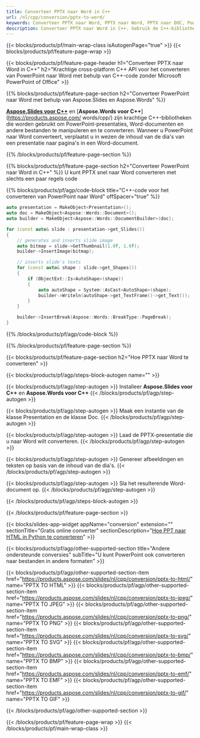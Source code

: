 ```yaml
---
title: Converteer PPTX naar Word in C++
url: /nl/cpp/conversion/pptx-to-word/
keywords: Converteer PPTX naar Word, PPTX naar Word, PPTX naar DOC, PowerPoint naar Word, C++ API, C++ Library, CPP
description: Converteer PPTX naar Word in C++. Gebruik de C++-bibliotheek-API om PowerPoint naar Word te converteren
---
```


{{< blocks/products/pf/main-wrap-class isAutogenPage="true" >}}
{{< blocks/products/pf/feature-page-wrap >}}

{{< blocks/products/pf/feature-page-header h1="Converteer PPTX naar Word in C++" h2="Krachtige cross-platform C++ API voor het converteren van PowerPoint naar Word met behulp van C++-code zonder Microsoft PowerPoint of Office" >}}

{{% blocks/products/pf/feature-page-section h2="Converteer PowerPoint naar Word met behulp van Aspose.Slides en Aspose.Words" %}}

[**Aspose.Slides voor C++**](https://products.aspose.com/slides/nl/cpp/) en [**Aspose.Words voor C++**](https://products.aspose.com/ words/cpp/) zijn krachtige C++-bibliotheken die worden gebruikt om PowerPoint-presentaties, Word-documenten en andere bestanden te manipuleren en te converteren. Wanneer u PowerPoint naar Word converteert, verplaatst u in wezen de inhoud van de dia's van een presentatie naar pagina's in een Word-document.

{{% /blocks/products/pf/feature-page-section %}}




{{% blocks/products/pf/feature-page-section  h2="Converteer PowerPoint naar Word in C++" %}}
U kunt PPTX snel naar Word converteren met slechts een paar regels code

{{% blocks/products/pf/agp/code-block title="C++-code voor het converteren van PowerPoint naar Word" offSpacer="true" %}}
```cpp
auto presentation = MakeObject<Presentation>();
auto doc = MakeObject<Aspose::Words::Document>();
auto builder = MakeObject<Aspose::Words::DocumentBuilder>(doc);

for (const auto& slide : presentation->get_Slides())
{
    // generates and inserts slide image
    auto bitmap = slide->GetThumbnail(1.0f, 1.0f);
    builder->InsertImage(bitmap);

    // inserts slide's texts
    for (const auto& shape : slide->get_Shapes())
    {
        if (ObjectExt::Is<AutoShape>(shape))
        {
            auto autoShape = System::AsCast<AutoShape>(shape);
            builder->Writeln(autoShape->get_TextFrame()->get_Text());
        }
    }

    builder->InsertBreak(Aspose::Words::BreakType::PageBreak);
}
```
{{% /blocks/products/pf/agp/code-block %}}

{{% /blocks/products/pf/feature-page-section %}}




{{< blocks/products/pf/feature-page-section  h2="Hoe PPTX naar Word te converteren" >}}


{{< blocks/products/pf/agp/steps-block-autogen name="" >}}


{{< blocks/products/pf/agp/step-autogen >}}
Installeer **Aspose.Slides voor C++** en **Aspose.Words voor C++** 
{{< /blocks/products/pf/agp/step-autogen >}}

{{< blocks/products/pf/agp/step-autogen >}}
Maak een instantie van de klasse Presentation en de klasse Doc.
{{< /blocks/products/pf/agp/step-autogen >}}

{{< blocks/products/pf/agp/step-autogen >}}
Laad de PPTX-presentatie die u naar Word wilt converteren.
{{< /blocks/products/pf/agp/step-autogen >}}

{{< blocks/products/pf/agp/step-autogen >}}
Genereer afbeeldingen en teksten op basis van de inhoud van de dia's.
{{< /blocks/products/pf/agp/step-autogen >}}

{{< blocks/products/pf/agp/step-autogen >}}
Sla het resulterende Word-document op.
{{< /blocks/products/pf/agp/step-autogen >}}


{{< /blocks/products/pf/agp/steps-block-autogen >}}


{{< /blocks/products/pf/feature-page-section >}}




{{< blocks/slides-app-widget  appName="conversion" extension="" sectionTitle="Gratis online converter" sectionDescription="[Hoe PPT naar HTML in Python te converteren](https://products.aspose.com/slides/nl/en/python-net/conversion/ppt-to-html/)" >}}

{{< blocks/products/pf/agp/other-supported-section title="Andere ondersteunde conversies" subTitle="U kunt PowerPoint ook converteren naar bestanden in andere formaten" >}}


{{< blocks/products/pf/agp/other-supported-section-item href="https://products.aspose.com/slides/nl/cpp/conversion/pptx-to-html/" name="PPTX TO HTML" >}}
{{< blocks/products/pf/agp/other-supported-section-item href="https://products.aspose.com/slides/nl/cpp/conversion/pptx-to-jpeg/" name="PPTX TO JPEG" >}}
{{< blocks/products/pf/agp/other-supported-section-item href="https://products.aspose.com/slides/nl/cpp/conversion/pptx-to-png/" name="PPTX TO PNG" >}}
{{< blocks/products/pf/agp/other-supported-section-item href="https://products.aspose.com/slides/nl/cpp/conversion/pptx-to-svg/" name="PPTX TO SVG" >}}
{{< blocks/products/pf/agp/other-supported-section-item href="https://products.aspose.com/slides/nl/cpp/conversion/pptx-to-bmp/" name="PPTX TO BMP" >}}
{{< blocks/products/pf/agp/other-supported-section-item href="https://products.aspose.com/slides/nl/cpp/conversion/pptx-to-emf/" name="PPTX TO EMF" >}}
{{< blocks/products/pf/agp/other-supported-section-item href="https://products.aspose.com/slides/nl/cpp/conversion/pptx-to-gif/" name="PPTX TO GIF" >}}



{{< /blocks/products/pf/agp/other-supported-section >}}

{{< /blocks/products/pf/feature-page-wrap >}}
{{< /blocks/products/pf/main-wrap-class >}}